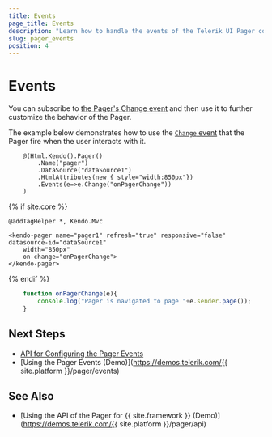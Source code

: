 ```yaml
---
title: Events
page_title: Events
description: "Learn how to handle the events of the Telerik UI Pager component for {{ site.framework }}."
slug: pager_events
position: 4
---
```


# Events

You can subscribe to [the Pager's Change event](/api/kendo.mvc.ui.fluent/pagereventbuilder) and then use it to further customize the behavior of the Pager.

The example below demonstrates how to use the [`Change` event](/api/kendo.mvc.ui.fluent/pagereventbuilder#changesystemstring) that the Pager fire when the user interacts with it.

```HtmlHelper
	@(Html.Kendo().Pager()
		.Name("pager")
		.DataSource("dataSource1")
		.HtmlAttributes(new { style="width:850px"})
		.Events(e=>e.Change("onPagerChange"))
	)
```
{% if site.core %}
```TagHelper
@addTagHelper *, Kendo.Mvc

<kendo-pager name="pager1" refresh="true" responsive="false" datasource-id="dataSource1" 
    width="850px"
    on-change="onPagerChange">
</kendo-pager>
```
{% endif %}
```JavaScript
	function onPagerChange(e){
        console.log("Pager is navigated to page "+e.sender.page());
    }
```

## Next Steps

* [API for Configuring the Pager Events](/api/kendo.mvc.ui.fluent/pagereventbuilder)
* [Using the Pager Events (Demo)](https://demos.telerik.com/{{ site.platform }}/pager/events)

## See Also

* [Using the API of the Pager for {{ site.framework }} (Demo)](https://demos.telerik.com/{{ site.platform }}/pager/api)

